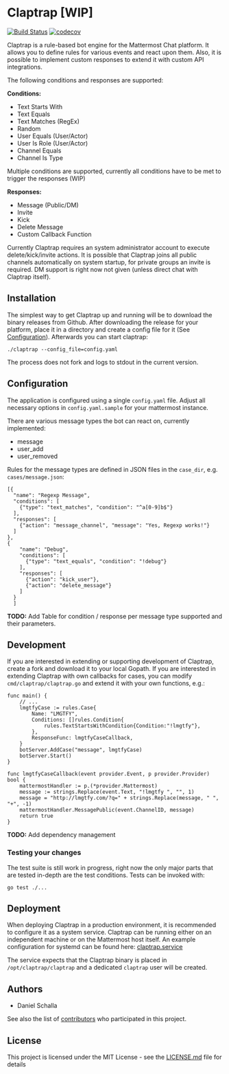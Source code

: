 # Claptrap [WIP]
[![Build Status](https://travis-ci.org/DSchalla/Claptrap.svg?branch=master)](https://travis-ci.org/DSchalla/Claptrap)
[![codecov](https://codecov.io/gh/DSchalla/Claptrap/branch/master/graph/badge.svg)](https://codecov.io/gh/DSchalla/Claptrap)

Claptrap is a rule-based bot engine for the Mattermost Chat platform. It allows you to define rules for various events
and react upon them. Also, it is possible to implement custom responses to extend it with custom API integrations.

The following conditions and responses are supported:

**Conditions:**

* Text Starts With
* Text Equals
* Text Matches (RegEx)
* Random
* User Equals (User/Actor)
* User Is Role (User/Actor)
* Channel Equals
* Channel Is Type

Multiple conditions are supported, currently all conditions have to be met to trigger the responses (WIP)

**Responses:**

* Message (Public/DM)
* Invite
* Kick
* Delete Message
* Custom Callback Function

Currently Claptrap requires an system administrator account to execute delete/kick/invite actions. It is possible that
Claptrap joins all public channels automatically on system startup, for private groups an invite is required. DM support
is right now not given (unless direct chat with Claptrap itself).

## Installation

The simplest way to get Claptrap up and running will be to download the binary releases from Github. 
After downloading the release for your platform, place it in a directory and create a config file for
it (See [Configuration](#Configuration)). Afterwards you can start claptrap:

```
./claptrap --config_file=config.yaml
```

The process does not fork and logs to stdout in the current version.

## Configuration

The application is configured using a single `config.yaml` file.  Adjust all necessary options in `config.yaml.sample` for your mattermost instance.  


There are various message types the bot can react on, currently implemented:

* message
* user_add
* user_removed

Rules for the message types are defined in JSON files in the `case_dir`, e.g. `cases/message.json`:

```
[{
  "name": "Regexp Message",
  "conditions": [
    {"type": "text_matches", "condition": "^a[0-9]b$"}
  ],
  "responses": [
    {"action": "message_channel", "message": "Yes, Regexp works!"}
  ]
},
{
    "name": "Debug",
    "conditions": [
      {"type": "text_equals", "condition": "!debug"}
    ],
    "responses": [
      {"action": "kick_user"},
      {"action": "delete_message"}
    ]
  }
  ]
```

**TODO:** Add Table for condition / response per message type supported and their parameters.

## Development

If you are interested in extending or supporting development of Claptrap, create a fork and download it to your local
Gopath. If you are interested in extending Claptrap with own callbacks for cases, you can modify `cmd/claptrap/claptrap.go`
and extend it with your own functions, e.g.:

```
func main() {
    // ...
	lmgtfyCase := rules.Case{
		Name: "LMGTFY",
		Conditions: []rules.Condition{
			rules.TextStartsWithCondition{Condition:"!lmgtfy"},
		},
		ResponseFunc: lmgtfyCaseCallback,
	}
	botServer.AddCase("message", lmgtfyCase)
	botServer.Start()
}

func lmgtfyCaseCallback(event provider.Event, p provider.Provider) bool {
	mattermostHandler := p.(*provider.Mattermost)
	message := strings.Replace(event.Text, "!lmgtfy ", "", 1)
	message = "http://lmgtfy.com/?q=" + strings.Replace(message, " ", "+", -1)
	mattermostHandler.MessagePublic(event.ChannelID, message)
	return true
}

```

**TODO:** Add dependency management

### Testing your changes

The test suite is still work in progress, right now the only major parts that are tested in-depth are the test conditions.
Tests can be invoked with:

```
go test ./...
```

## Deployment

When deploying Claptrap in a production environment, it is recommended to configure it as a system service. Claptrap
can be running either on an independent machine or on the Mattermost host itself. An example configuration for systemd
can be found here: [claptrap.service](contrib/systemd/claptrap.service)

The service expects that the Claptrap binary is placed in `/opt/claptrap/claptrap` and a dedicated `claptrap` user will
be created.


## Authors

* Daniel Schalla

See also the list of [contributors](https://github.com/dschalla/claptrap/contributors) who participated in this project.

## License

This project is licensed under the MIT License - see the [LICENSE.md](LICENSE.md) file for details
